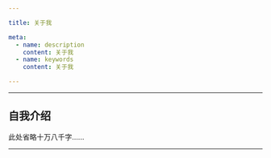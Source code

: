 ```yaml
---

title: 关于我

meta:
  - name: description
    content: 关于我
  - name: keywords
    content: 关于我

---
```


---

## 自我介绍

此处省略十万八千字......

---